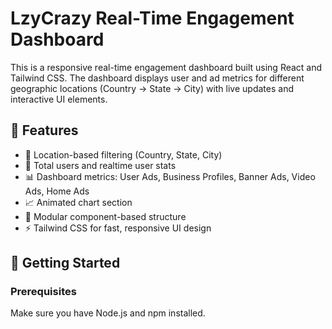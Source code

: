 # LzyCrazy Real-Time Engagement Dashboard

This is a responsive real-time engagement dashboard built using React and Tailwind CSS. The dashboard displays user and ad metrics for different geographic locations (Country → State → City) with live updates and interactive UI elements.

## 🔧 Features

- 📍 Location-based filtering (Country, State, City)
- 👤 Total users and realtime user stats
- 📊 Dashboard metrics: User Ads, Business Profiles, Banner Ads, Video Ads, Home Ads
- 📈 Animated chart section
- 🧩 Modular component-based structure
- ⚡ Tailwind CSS for fast, responsive UI design

## 🚀 Getting Started

### Prerequisites

Make sure you have Node.js and npm installed.


